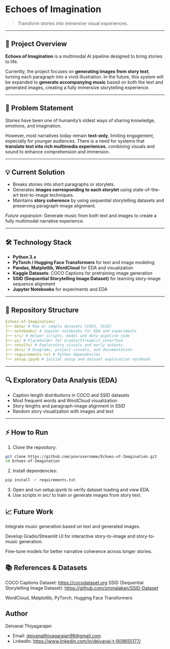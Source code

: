# Echoes of Imagination


> Transform stories into immersive visual experiences.



---



## 🚀 Project Overview



**Echoes of Imagination** is a multimodal AI pipeline designed to bring stories to life.  

Currently, the project focuses on **generating images from story text**, turning each paragraph into a vivid illustration. In the future, this system will be expanded to **generate accompanying music** based on both the text and generated images, creating a fully immersive storytelling experience.

---

## 🎯 Problem Statement

Stories have been one of humanity’s oldest ways of sharing knowledge, emotions, and imagination.  

However, most narratives today remain **text-only**, limiting engagement, especially for younger audiences. There is a need for systems that **translate text into rich multimedia experiences**, combining visuals and sound to enhance comprehension and immersion.

---

## 💡 Current Solution

- Breaks stories into short paragraphs or storylets.  
- Generates **images corresponding to each storylet** using state-of-the-art text-to-image techniques.  
- Maintains **story coherence** by using sequential storytelling datasets and preserving paragraph-image alignment.  

*Future expansion*: Generate music from both text and images to create a fully multimodal narrative experience.

---

## 🛠️ Technology Stack

- **Python 3.x**  
- **PyTorch / Hugging Face Transformers** for text and image modeling  
- **Pandas, Matplotlib, WordCloud** for EDA and visualization  
- **Kaggle Datasets**: COCO Captions for pretraining image generation  
- **SSID (Sequential Storytelling Image Dataset)** for learning story-image sequence alignment  
- **Jupyter Notebooks** for experiments and EDA  

---

## 📂 Repository Structure

```yaml
Echoes-of-Imagination/
├── data/ # Raw or sample datasets (COCO, SSID)
├── notebooks/ # Jupyter notebooks for EDA and experiments
├── src/ # Helper scripts, model and data pipeline code
├── ui/ # Placeholder for Gradio/Streamlit interface
├── results/ # Exploratory visuals and early outputs
├── docs/ # Diagrams, project visuals, and documentation
├── requirements.txt # Python dependencies
└── setup.ipynb # Initial setup and dataset exploration notebook
```

---

## 🔍 Exploratory Data Analysis (EDA)

- Caption length distributions in COCO and SSID datasets  
- Most frequent words and WordCloud visualization  
- Story lengths and paragraph-image alignment in SSID  
- Random story visualization with images and text
 
---

## ⚡ How to Run

1. Clone the repository:

```bash
git clone https://github.com/yourusername/Echoes-of-Imagination.git
cd Echoes-of-Imagination
```

2. Install dependencies:

```bash
pip install -r requirements.txt
```

3. Open and run setup.ipynb to verify dataset loading and view EDA.
4. Use scripts in src/ to train or generate images from story text.

## 📈 Future Work

Integrate music generation based on text and generated images.

Develop Gradio/Streamlit UI for interactive story-to-image and story-to-music generation.

Fine-tune models for better narrative coherence across longer stories.

## 📚 References \& Datasets

COCO Captions Dataset: https://cocodataset.org
SSID (Sequential Storytelling Image Dataset): https://github.com/zmmalakan/SSID-Dataset

WordCloud, Matplotlib, PyTorch, Hugging Face Transformers


## Author
Deivanai Thiyagarajan
- Email: deivanaithiyagarajan99@gmail.com
- LinkedIn: https://www.linkedin.com/in/deivanai-t-909655177/
